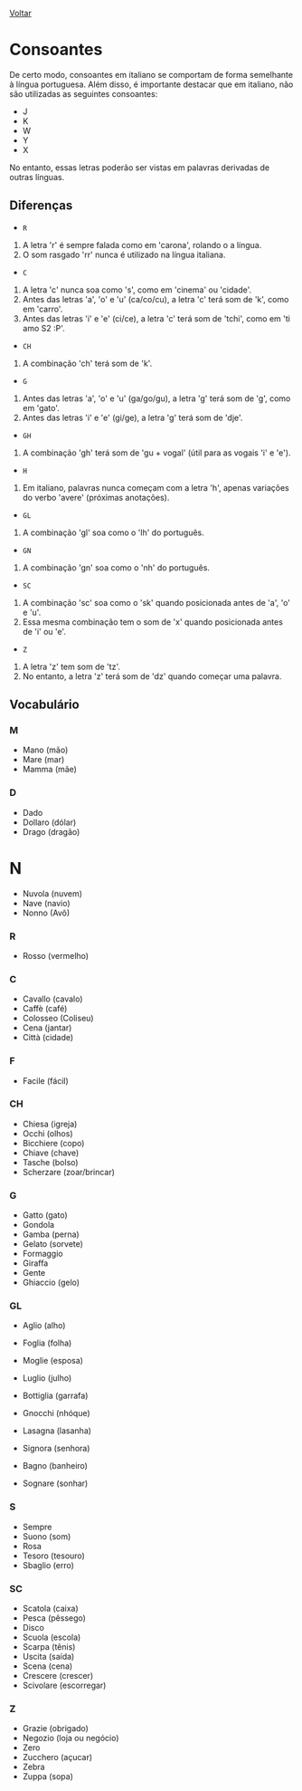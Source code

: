 [Voltar](./index.md)

# Consoantes

De certo modo, consoantes em italiano se comportam de forma semelhante à língua portuguesa. Além disso, é importante destacar que em italiano, não são utilizadas as seguintes consoantes:

* J
* K
* W
* Y
* X

No entanto, essas letras poderão ser vistas em palavras derivadas de outras línguas.

## Diferenças

* `R`
1. A letra 'r' é sempre falada como em 'carona', rolando o a língua. 
1. O som rasgado 'rr' nunca é utilizado na língua italiana.

* `C`
1. A letra 'c' nunca soa como 's', como em 'cinema' ou 'cidade'. 
1. Antes das letras 'a', 'o' e 'u' (ca/co/cu), a letra 'c' terá som de 'k', como em 'carro'.
1. Antes das letras 'i' e 'e' (ci/ce), a letra 'c' terá som de 'tchi', como em 'ti amo S2 :P'.

* `CH` 
1. A combinação 'ch' terá som de 'k'.

* `G`
1. Antes das letras 'a', 'o' e 'u' (ga/go/gu), a letra 'g' terá som de 'g', como em 'gato'.
1. Antes das letras 'i' e 'e' (gi/ge), a letra 'g' terá som de 'dje'.

* `GH` 
1. A combinação 'gh' terá som de 'gu + vogal' (útil para as vogais 'i' e 'e').

* `H`
1. Em italiano, palavras nunca começam com a letra 'h', apenas variações do verbo 'avere' (próximas anotações).

* `GL`
1. A combinação 'gl' soa como o 'lh' do português.

* `GN`
1. A combinação 'gn' soa como o 'nh' do português.

* `SC`
1. A combinação 'sc' soa como o 'sk' quando posicionada antes de 'a', 'o' e 'u'.
1. Essa mesma combinação tem o som de 'x' quando posicionada antes de 'i' ou 'e'.

* `Z`
1. A letra 'z' tem som de 'tz'.
1. No entanto, a letra 'z' terá som de 'dz' quando começar uma palavra.

## Vocabulário

### M

* Mano (mão)
* Mare (mar)
* Mamma (mãe)

### D

* Dado 
* Dollaro (dólar)
* Drago (dragão)

# N

* Nuvola (nuvem)
* Nave (navio)
* Nonno (Avô)

### R

* Rosso (vermelho)

### C

* Cavallo (cavalo)
* Caffè (café)
* Colosseo (Coliseu)
* Cena (jantar)
* Città (cidade)

### F

* Facile (fácil)

### CH

* Chiesa (igreja)
* Occhi (olhos)
* Bicchiere (copo)
* Chiave (chave)
* Tasche (bolso)
* Scherzare (zoar/brincar)

### G

* Gatto (gato)
* Gondola
* Gamba (perna)
* Gelato (sorvete)
* Formaggio
* Giraffa
* Gente
* Ghiaccio (gelo)

### GL 

* Aglio (alho)
* Foglia (folha)
* Moglie (esposa)
* Luglio (julho)
* Bottiglia (garrafa)

* Gnocchi (nhóque)
* Lasagna (lasanha)
* Signora (senhora)
* Bagno (banheiro)
* Sognare (sonhar)

### S

* Sempre
* Suono (som)
* Rosa
* Tesoro (tesouro)
* Sbaglio (erro)

### SC

* Scatola (caixa)
* Pesca (pêssego)
* Disco
* Scuola (escola)
* Scarpa (tênis)
* Uscita (saída)
* Scena (cena)
* Crescere (crescer)
* Scivolare (escorregar)

### Z

* Grazie (obrigado)
* Negozio (loja ou negócio)
* Zero
* Zucchero (açucar)
* Zebra
* Zuppa (sopa)